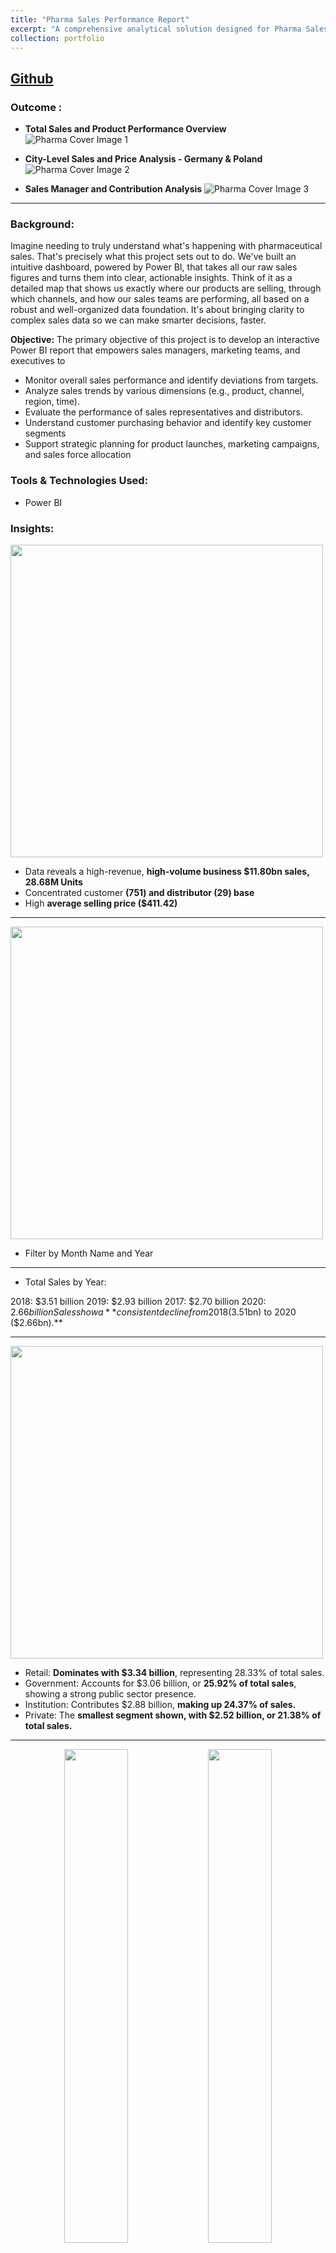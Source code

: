 ```yaml
---
title: "Pharma Sales Performance Report"
excerpt: "A comprehensive analytical solution designed for Pharma Sales Data. It's built on a robust star-schema data model that integrates sales transactions with key dimensions like product, channel, geography, and sales force. It utilizes Power BI to transform raw sales figures into actionable insights for strategic decision-making.<br/><img src='/images/PharmaCover.png'>"
collection: portfolio
---
```


## [Github](https://github.com/mlaryan/Toy-Sales-Analytics-Dashboard)


### Outcome :

- **Total Sales and Product Performance Overview**
  <img src="/images/PharmaCover1.png" alt="Pharma Cover Image 1">

- **City-Level Sales and Price Analysis - Germany & Poland**
  <img src="/images/PharmaCover2.png" alt="Pharma Cover Image 2">

- **Sales Manager and Contribution Analysis**
  <img src="/images/PharmaCover3.png" alt="Pharma Cover Image 3">

---

### Background:
Imagine needing to truly understand what's happening with pharmaceutical sales. That's precisely what this project sets out to do. We've built an intuitive dashboard, powered by Power BI, that takes all our raw sales figures and turns them into clear, actionable insights. Think of it as a detailed map that shows us exactly where our products are selling, through which channels, and how our sales teams are performing, all based on a robust and well-organized data foundation. It's about bringing clarity to complex sales data so we can make smarter decisions, faster.

**Objective:** The primary objective of this project is to develop an interactive Power BI report that empowers sales managers, marketing teams, and executives to

- Monitor overall sales performance and identify deviations from targets.
- Analyze sales trends by various dimensions (e.g., product, channel, region, time).
- Evaluate the performance of sales representatives and distributors.
- Understand customer purchasing behavior and identify key customer segments
- Support strategic planning for product launches, marketing campaigns, and sales force allocation

###  Tools & Technologies Used:
- Power BI

### Insights:

<img src="/images/PharmaKPI.png" width="500px">

- Data reveals a high-revenue, **high-volume business $11.80bn sales, 28.68M Units**
- Concentrated customer **(751) and distributor (29) base**
- High **average selling price ($411.42)**

----

<img src="/images/PharmaFilter.png" width="500px">

- Filter by Month Name and Year

---

- Total Sales by Year:

2018: $3.51 billion
2019: $2.93 billion
2017: $2.70 billion
2020: $2.66 billion
Sales show a **consistent decline from 2018 ($3.51bn) to 2020 ($2.66bn).**

---

<img src="/images/PharmaSubChannelPie.png" width="500px">

- Retail: **Dominates with $3.34 billion**, representing 28.33% of total sales.
- Government: Accounts for $3.06 billion, or **25.92% of total sales**, showing a strong public sector presence.
- Institution: Contributes $2.88 billion, **making up 24.37% of sales.**
- Private: The **smallest segment shown, with $2.52 billion, or 21.38% of total sales.**

---

<p align="center">
  <img src="/images/PharmaSalesProductName1.png" width="45%" />
  <img src="/images/PharmaSalesProductName2.png" width="45%" />
</p>

- Ionclotide leads with over **$150M in sales, followed by Tetratanyl (near $150M)** and **Sumanazole (around $125M)**. Many others also show strong performance, generally **between $75M-$100M.**
-  A separate group of products, including Ibruferon and Amphesirox, contribute significantly less, **mostly below $25M each.**

---

<img src="/images/PharmaProductClass.png" width="500px">

- **Above $2 Billion**: Analgesics, Antiseptics
- Between $1.5 Billion and $2 Billion: Mood Stabilizers, Antipyretics
- **Between $1 Billion and $1.5 Billion**: Antibiotics, 
- **Below $1 Billion**: Antimalarial

---

<img src="/images/PharmaChannel.png" width= "400px">

- Overall Trend: Both Hospital and Pharmacy channels show a general **decreasing trend in sales from 2018 to 2020.**
- From 2017 to 2019, both Hospital and Pharmacy channels experienced a **sales peak in 2018**, with Pharmacy consistently generating higher total sales.
- 2018: Hospital: Approximately **$1.7 billion**; Pharmacy: Approximately **$1.85 billion (highest sales for both channels)**
- 2020: Hospital: Approximately **$1.2 billion (lowest sales for Hospital)**; Pharmacy: Approximately **$1.4 billion (lowest sales for Pharmacy)**  

---

<img src="/images/Screenshot 2025-07-18 002103.png" width= "800px">

- Total Sales: $11.798 billion from **29 million units sold.**
- Sales Dominance: **Analgesics ($2.37B, 20.1%) and Antiseptics ($2.37B, 18.96%)** are the top two product classes by sales, collectively accounting for $4.74B (39.06%) of total sales.


**Insights from the matrix table:**
- Top Performers: Analgesics & Antiseptics drive ~40% of sales ($4.74B); maintain focus.
- High-Value Leverage: Antipiretics' high ASP ($464.72) makes it a prime candidate for volume growth.
- Targeted Growth: Consider boosting Government sales for **Antimalarial (highest ASP in class, $354.87).**
- High-Value Leverage: Antipiretics' **high ASP ($464.72)** makes it a prime candidate for volume growth.

<img src="/images/PharmaGeoTable.png" width= "400px">

- Butzbach dominates due to its exceptional combination of **high prices and high quantity.**
- Cities like Dortmund and Arnsberg need attention – low prices and volumes reduce their contribution.
- Several cities (e.g., Friedberg, Bottrop, Freising) show sustainable, mid-range performance — essential for long-term stability.

----

<p align="center">
  <img src="/images/PharmaMap1.png" width="45%" />
  <img src="/images/PharmaMap2.png" width="45%" />
</p>

- Regional Insights: Instantly spot **high-performing cities and clusters (like western Germany)** for both sales and pricing.
- Targeted Strategy: Identify underperforming  **(e.g., eastern regions) for market expansion or pricing optimization**
- City-Level Drilldowns: Hovering over cities like Warstein gives precise average price data — useful for localized decision-making.

---

  <img src="/images/PharmaCover3.png" alt="Pharma Cover Image 3" width= "1000px">

- Brittany Bold leads with **$3.63B in total sales** — the highest among all managers.
- Jimmy Grey tops the individual chart with **$985.97M in total sales under Alisha Cordwell.**
- Brittany Bold’s team moved **8.87M units,** leading in volume, despite slightly lower average prices.
- **Jimmy Grey with $429.96 per unit** – above the team and national average.
- Stella Given, Daniel Gates, and Jimmy Grey all have nearly equal team average sales (~$941M), **indicating strong team balance and leadership under Alisha.**
- James Goodwill’s team, **despite decent volume (6.30M units),** lags in **total revenue at $2.58B** due to a **lower average price ($409.55).**
- **Close Competition Between Teams**: Charlie: $2.82B, Alfa; $2.58B; Bravo: $2.75B

  